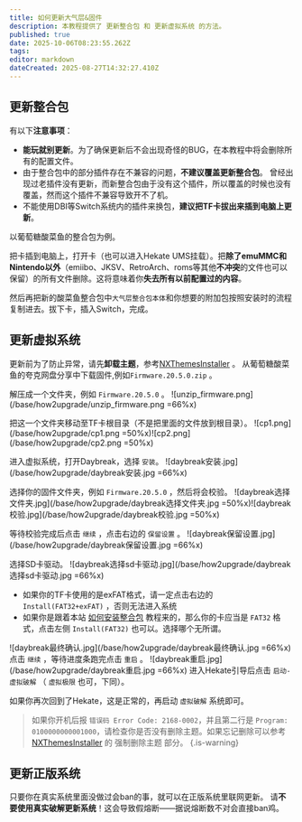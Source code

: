 ```yaml
---
title: 如何更新大气层&固件
description: 本教程提供了 更新整合包 和 更新虚拟系统 的方法。
published: true
date: 2025-10-06T08:23:55.262Z
tags: 
editor: markdown
dateCreated: 2025-08-27T14:32:27.410Z
---
```


## 更新整合包
有以下**注意事项**：
- **能玩就别更新**。为了确保更新后不会出现奇怪的BUG，在本教程中将会删除所有的配置文件。
- 由于整合包中的部分插件存在不兼容的问题，**不建议覆盖更新整合包**。
曾经出现过老插件没有更新，而新整合包由于没有这个插件，所以覆盖的时候也没有覆盖，然而这个插件不兼容导致开不了机。
- 不能使用DBI等Switch系统内的插件来换包，**建议把TF卡拔出来插到电脑上更新**。

以葡萄糖酸菜鱼的整合包为例。

把卡插到电脑上，打开卡（也可以进入Hekate UMS挂载）。把**除了emuMMC和Nintendo以外**（emiibo、JKSV、RetroArch、roms等其他**不冲突**的文件也可以保留）的所有文件删除。这将意味着你**失去所有以前配置过的内容**。

然后再把新的酸菜鱼整合包中`大气层整合包本体`和你想要的附加包按照安装时的流程复制进去。拔下卡，插入Switch，完成。

## 更新虚拟系统
更新前为了防止异常，请先**卸载主题**，参考[NXThemesInstaller](/NXThemesInstaller) 。
从葡萄糖酸菜鱼的夸克网盘分享中下载固件,例如`Firmware.20.5.0.zip` 。

解压成一个文件夹，例如 `Firmware.20.5.0` 。
![unzip_firmware.png](/base/how2upgrade/unzip_firmware.png =66%x)

把这一个文件夹移动至TF卡根目录（不是把里面的文件放到根目录）。
![cp1.png](/base/how2upgrade/cp1.png =50%x)![cp2.png](/base/how2upgrade/cp2.png =50%x)

进入虚拟系统，打开Daybreak，选择 `安装`。
![daybreak安装.jpg](/base/how2upgrade/daybreak安装.jpg =66%x)

选择你的固件文件夹，例如 `Firmware.20.5.0` ，然后将会校验。
![daybreak选择文件夹.jpg](/base/how2upgrade/daybreak选择文件夹.jpg =50%x)![daybreak校验.jpg](/base/how2upgrade/daybreak校验.jpg =50%x)

等待校验完成后点击 `继续` ，点击右边的 `保留设置` 。
![daybreak保留设置.jpg](/base/how2upgrade/daybreak保留设置.jpg =66%x)

选择SD卡驱动。
![daybreak选择sd卡驱动.jpg](/base/how2upgrade/daybreak选择sd卡驱动.jpg =66%x)
- 如果你的TF卡使用的是exFAT格式，请一定点击右边的 `Install(FAT32+exFAT)` ，否则无法进入系统
- 如果你是跟着本站 [如何安装整合包](/How2Install) 教程来的，那么你的卡应当是 `FAT32` 格式，点击左侧 `Install(FAT32)` 也可以。选择哪个无所谓。

![daybreak最终确认.jpg](/base/how2upgrade/daybreak最终确认.jpg =66%x)
点击 `继续` ，等待进度条跑完点击 `重启` 。
![daybreak重启.jpg](/base/how2upgrade/daybreak重启.jpg =66%x)
进入Hekate引导后点击 `启动-虚拟破解` （ `虚拟极限` 也可，下同）。

如果你再次回到了Hekate，这是正常的，再启动 `虚拟破解` 系统即可。

> 如果你开机后报 `错误码 Error Code: 2168-0002`，并且第二行是 `Program: 0100000000001000`，请检查你是否没有删除主题。如果忘记删除可以参考 [NXThemesInstaller](/NXThemesInstaller) 的 强制删除主题 部分。
{.is-warning}

## 更新正版系统
只要你在真实系统里面没做过会ban的事，就可以在正版系统里联网更新。
请**不要使用真实破解更新系统**！这会导致假熔断——据说熔断数不对会直接ban鸡。